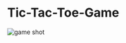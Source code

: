 # Tic-Tac-Toe-Game

![game shot](https://user-images.githubusercontent.com/65437232/155886743-4050afc3-39db-4255-aea4-0742c136897a.png)
